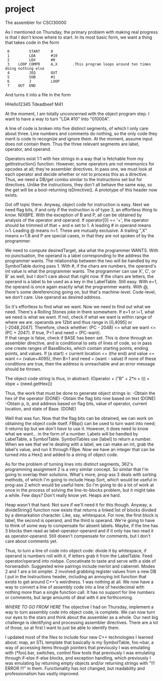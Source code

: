 project
=======

The assembler for CSCI30000

As I mentioned on Thursday, the primary problem with making real progress is that I don't know where to start.  In its most basic form, we want a thing that takes code in the form

     0         START     0
     1         LDA       #10
     2         LDX       #0
     3    LOOP COMPR     A,X       .This program loops around ten times doing nothing else
     4         JEQ       OUT
     5         SUB       #1
     6         J         LOOP
     7    OUT  END

And turns it into a file in the form

HHello12345
Tdeadbeef
M41

At the moment, I am totally unconcerned with the object program step. I want to have a way to turn 
"LDA #10" Into "01000A".

A line of code is broken into five distinct segments, of which I only care about three.  Line numbers and comments do nothing, so the only code they merit is code to recognize and ignore them.  At the moment, assume input does not contain them.  Thus the three relevant segments are label, operator, and operand.  

Operators exist 1:1 with hex strings in a way that is fetchable from my getInstruction() function.  However, some operators are not mnemonics for opcodes at all; they're assembler directives.  In pass one, we must look at each operator and decide whether or not to process this as a directive.  Thus, we need a DB/get combo similar to the Instructions set but for directives.  Unlike the instructions, they don't all behave the same way, so the get will be a bool-returning isDirective().  A prototype of this header now exists.

Got off topic there.  Anyway, object code for instruction is easy.  Next we need flag bits, if and only if the instruction is of type 3, an effortless thing to know.  NIXBPE.  With the exception of B and P, all can be obtained by analysis of the operator and operand.  If operator[0] == '+', the operator should be trimmed of that + and e set to 1.
A leading # in operand means i=1.  Leading @ means n=1.  These are mutually exclusive.  A trailing ",X" means x=1.B and P are special cases, in that they are not spoken of by the programmer.  

We need to compute desiredTarget, aka what the programmer WANTS.  With no punctuation, the operand is a label corresponding to the address the programmer wants.  The relationship between the two will be handled by my SymbolTable during pass 1.  With #, if the chars are numbers, the operand's int value is what the programmer wants.  The programmer can use X', C', or B' as well, but I don't care about that right now.  If the chars are letters, the operand is a label to be used as a key in the LabelTable.  Still easy.
With e=1, the operand is once again exactly what the programmer wants.  With @, there's some dereferencing going on, but that's machine-level.  Code-level, we don't care.  Use operand as desired address.

So it's effortless to find what we want.  Now we need to find out what we need.  There's a Rolling Stones joke in there somewhere.  If e=1 or i=1, what we need is what we want.  If not, check if what we want is within range of where we are. operands are 12bit and thus range in [0,4095] or [-2048,2047].  Therefore, check whether:
(PC - 2048) <= what we want <= (PC + 2047).  If true, P=1 and need = (PC-want).  
If that range is false, check if BASE has been set.  This is done through an assembler directive, and is conditional to sets of lines of code, so in pass one create ranges of BaseBlocks, which contain starting points, ending points, and values.  If (a start) < current location <= (the end) and value <= want <= (value+4095), then B=1 and need = (want - value)
If none of these conditions are true, then the address is unreachable and an error message should be thrown.

The object code string is thus, in abstract:
(Operator + ("B" + 2*n + i)) + xbpe + (need.getHex())

Thus, the work that must be done to generate object strings is:
-Obtain the hex of the operator (DONE)
-Obtain the flag bits nixe based on text (DONE)
-Obtain p, b, and address based on flag bits, value of operator, current location, and state of Base. (DONE)

Well that was fun.  Now that the flag bits can be obtained, we can work on obtaining the object code itself.  FBbp() can be used to turn want into need; it returns bp but we don't *have* to use it.  However, it does need to know what we want... in the form of a number.  Labels will be handled by LabelTable, a SymbolTable.  SymbolTables use [label] to return a number.  When we see that we're dealing with a label, we can make an int, grab the label's value, and run it through FBpe.  Now we have an integer that can be turned into a Hex() and added to a string of object code.

As for the problem of turning lines into distinct segments, 362's programming assignment 2 is a very similar concept.  So similar that I'm going to overlap their solutions.  What's more, prog-ass 3 deals with sorting methods, of which I'm going to include Heap Sort, which would be useful in prog-ass 2 which would be useful here.  So I'm going to do a lot of work at once in the process of solving the line-to-blocks problem, but it might take a while.  Few days?  Don't really know yet.  Heaps are hard.

Heap wasn't that hard.  Not sure if we'll need it for this though.  Anyway, a divideString() function now exists that returns a linked list of blocks divided by a demarkation character.  Like, say, whitespace.  For now, the first block is label, the second is operand, and the third is operand.  We're going to have to think of some way to compensate for absent labels.  Maybe, if the line has 3 blocks then read as label-operator-operand and if it only has two read it as operator-operand.  Still doesn't compensate for comments, but I don't care about comments yet.

Thus, to turn a line of code into object code: divide it by whitespace, if operand is numbers roll with it, if letters grab it from the LabelTable.  Feed operator/operand into nixbpe.  Concatinate to taste and serve with a side of horseradish.  Suggested wine pairings include merlot and cabernet. 
Modes 2 and 1 are a lot simpler.  2 involved grabbing register values from a new DB I put in the Instructions header, including an annoying init function that exists to get around C++'s weirdness.  1 was nothing at all.  We now have a way to convert a line of assembly code into a line of hexidecimal with nothing more than a single function call.  It has no support for line numbers or comments, but large amounts of deal with it are forthcoming.

*WHERE TO GO FROM HERE*
The objective I had on Thursday, implement a way to turn assembly code into object code, is complete.  We can now turn our eyes to the stars and think about the assembler as a whole.  Our next big challenge is identifying and processing assembler directives.  There are a lot of those, so at first I want to just be able to identify them.

I updated most of the files to include four new C++ technologies I learned about: map, an STL template that basically is my SymbolTable, foo->bar, a way of accessing items through pointers that previously I was emulating with (*foo).bar, switches, control flow tools that previously I was emulating through if-else if-else blocks, and exception handling, which previously I was emulating by returning empty objects and/or returning strings with "!!! ERROR !!!" in them.
Functionality has not changed, but readability and professionalism has vastly improved.

